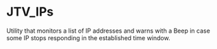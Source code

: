 # JTV_IPs
Utility that monitors a list of IP addresses and warns with a Beep in case some IP stops responding in the established time window.
